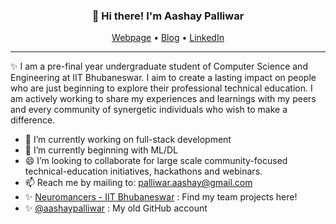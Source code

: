 
<h3 align="center">👋 Hi there! I'm Aashay Palliwar</h3>
<p align="center">
  <a href="https://aashaypalliwar.github.io/" target="_blank">Webpage</a> •
  <a href="https://bbs-underscored.github.io/" target="_blank">Blog</a> •
  <a href="https://www.linkedin.com/in/aashay-palliwar/" target="_blank">LinkedIn</a>
</p>

---
✨  I am a pre-final year undergraduate student of Computer Science and Engineering at IIT Bhubaneswar.
I aim to create a lasting impact on people who are just beginning to explore their professional technical education. I am actively working to share my experiences and learnings with my peers and every community of synergetic individuals who wish to make a difference.  

- 🔭 I’m currently working on full-stack development
- 🌱 I’m currently beginning with ML/DL
- 😄 I’m looking to collaborate for large scale community-focused technical-education initiatives, hackathons and webinars.    
- 📫 Reach me by mailing to: [palliwar.aashay@gmail.com](mailto:palliwar.aashay@gmail.com)
- ✨ [Neuromancers - IIT Bhubaneswar](https://github.com/NeuromancersIITBBS) : Find my team projects here!
- ✨ [@aashaypalliwar](https://github.com/aashaypalliwar) : My old GitHub account
